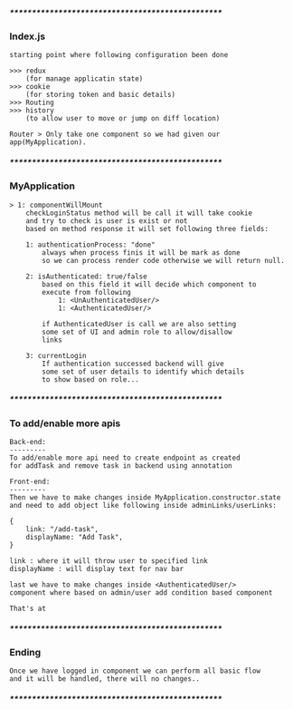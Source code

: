 
#####   ************************************************
### Index.js

    starting point where following configuration been done
    
    >>> redux 
        (for manage applicatin state)
    >>> cookie 
        (for storing token and basic details)
    >>> Routing
    >>> history 
        (to allow user to move or jump on diff location)
    
    Router > Only take one component so we had given our app(MyApplication).
#####   ************************************************
### MyApplication
    
    > 1: componentWillMount
        checkLoginStatus method will be call it will take cookie
        and try to check is user is exist or not 
        based on method response it will set following three fields:
        
        1: authenticationProcess: "done"
            always when process finis it will be mark as done 
            so we can process render code otherwise we will return null.
        
        2: isAuthenticated: true/false
            based on this field it will decide which component to 
            execute from following
                1: <UnAuthenticatedUser/>
                1: <AuthenticatedUser/>
            
            if AuthenticatedUser is call we are also setting 
            some set of UI and admin role to allow/disallow 
            links
            
        3: currentLogin
            If authentication successed backend will give
            some set of user details to identify which details
            to show based on role...
            
#####   ************************************************            
### To add/enable more apis
    
    Back-end:
    ---------
    To add/enable more api need to create endpoint as created 
    for addTask and remove task in backend using annotation
    
    Front-end:
    ---------
    Then we have to make changes inside MyApplication.constructor.state
    and need to add object like following inside adminLinks/userLinks:
    
    {
        link: "/add-task",
        displayName: "Add Task",
    }
    
    link : where it will throw user to specified link
    displayName : will display text for nav bar
    
    last we have to make changes inside <AuthenticatedUser/>
    component where based on admin/user add condition based component
    
    That's at
#####   ************************************************    
### Ending

    Once we have logged in component we can perform all basic flow
    and it will be handled, there will no changes..
#####   ************************************************
    
    
    
    
    
    
    
    
                   
             
        
        
                   